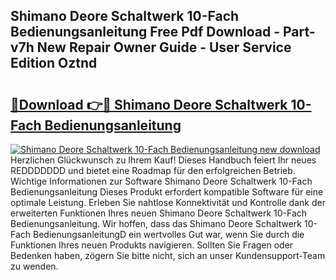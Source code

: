 ## Shimano Deore Schaltwerk 10-Fach Bedienungsanleitung Free Pdf Download - Part-v7h New Repair Owner Guide - User Service Edition Oztnd

# <h2><a href="http://df5m61h.blite.top/?on=Shimano+Deore+Schaltwerk+10-Fach+Bedienungsanleitung">🔗Download 👉🔴 Shimano Deore Schaltwerk 10-Fach Bedienungsanleitung</a></h2>

[![Shimano Deore Schaltwerk 10-Fach Bedienungsanleitung new download](https://i.imgur.com/lujVjoI.png)](http://df5m61h.blite.top/?on=Shimano+Deore+Schaltwerk+10-Fach+Bedienungsanleitung)
Herzlichen Glückwunsch zu Ihrem Kauf! Dieses Handbuch feiert Ihr neues REDDDDDDD und bietet eine Roadmap für den erfolgreichen Betrieb. Wichtige Informationen zur Software Shimano Deore Schaltwerk 10-Fach Bedienungsanleitung Dieses Produkt erfordert kompatible Software für eine optimale Leistung. Erleben Sie nahtlose Konnektivität und Kontrolle dank der erweiterten Funktionen Ihres neuen Shimano Deore Schaltwerk 10-Fach Bedienungsanleitung. Wir hoffen, dass das Shimano Deore Schaltwerk 10-Fach BedienungsanleitungD ein wertvolles Gut war, wenn Sie durch die Funktionen Ihres neuen Produkts navigieren. Sollten Sie Fragen oder Bedenken haben, zögern Sie bitte nicht, sich an unser Kundensupport-Team zu wenden.
